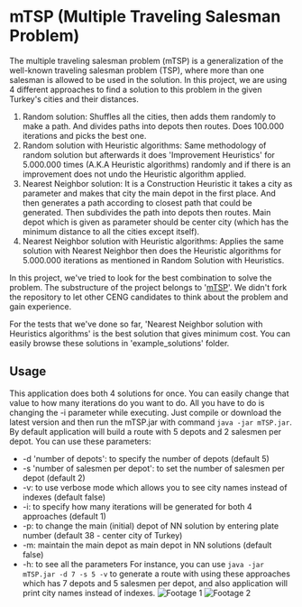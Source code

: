 # mTSP (Multiple Traveling Salesman Problem)
The multiple traveling salesman problem (mTSP) is a generalization of the well-known traveling salesman problem (TSP), where more than one salesman is allowed to be used in the solution. In this project, we are using 4 different approaches to find a solution to this problem in the given Turkey's cities and their distances.
1. Random solution: Shuffles all the cities, then adds them randomly to make a path. And divides paths into depots then routes. Does 100.000 iterations and picks the best one.
2. Random solution with Heuristic algorithms: Same methodology of random solution but afterwards it does 'Improvement Heuristics' for 5.000.000 times (A.K.A Heuristic algorithms) randomly and if there is an improvement does not undo the Heuristic algorithm applied.
3. Nearest Neighbor solution: It is a Construction Heuristic it takes a city as parameter and makes that city the main depot in the first place. And then generates a path according to closest path that could be generated. Then subdivides the path into depots then routes. Main depot which is given as parameter should be center city (which has the minimum distance to all the cities except itself).
4. Nearest Neighbor solution with Heuristic algorithms: Applies the same solution with Nearest Neighbor then does the Heuristic algorithms for 5.000.000 iterations as mentioned in Random Solution with Heuristics.

In this project, we've tried to look for the best combination to solve the problem. The substructure of the project belongs to '[mTSP](https://github.com/AnadoluUniversityCeng/multiple-tsp)'. We didn't fork the repository to let other CENG candidates to think about the problem and gain experience.

For the tests that we've done so far, 'Nearest Neighbor solution with Heuristics algorithms' is the best solution that gives minimum cost. You can easily browse these solutions in 'example_solutions' folder.

## Usage
This application does both 4 solutions for once. You can easily change that value to how many iterations do you want to do. All you have to do is changing the -i parameter while executing. Just compile or download the latest version and then run the mTSP.jar with command `java -jar mTSP.jar`. By default application will build a route with 5 depots and 2 salesmen per depot. You can use these parameters:
* -d 'number of depots': to specify the number of depots (default 5)
* -s 'number of salesmen per depot': to set the number of salesmen per depot (default 2)
* -v: to use verbose mode which allows you to see city names instead of indexes (default false)
* -i: to specify how many iterations will be generated for both 4 approaches (default 1)
* -p: to change the main (initial) depot of NN solution by entering plate number (default 38 - center city of Turkey)
* -m: maintain the main depot as main depot in NN solutions (default false)
* -h: to see all the parameters
For instance, you can use `java -jar mTSP.jar -d 7 -s 5 -v` to generate a route with using these approaches which has 7 depots and 5 salesmen per depot, and also application will print city names instead of indexes.
![Footage 1](https://imgur.com/Hl62zNZ.png)
![Footage 2](https://i.imgur.com/hlkK7od.png)
